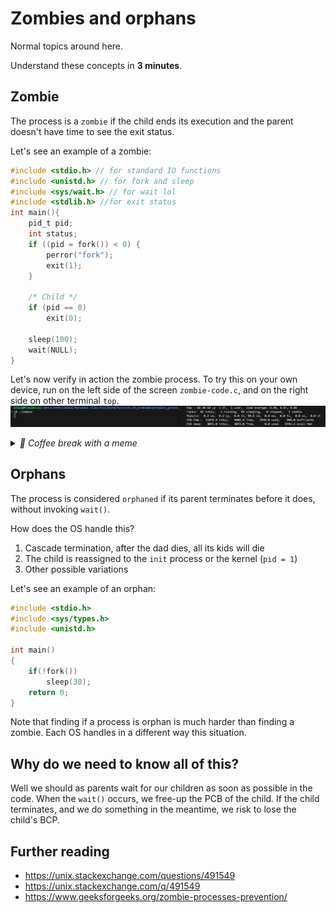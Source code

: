 # Zombies and orphans

Normal topics around here.

Understand these concepts in **3 minutes**.

## Zombie

The process is a `zombie` if the child ends its execution and the parent doesn't have time to see the exit status.

Let's see an example of a zombie:

```c title="zombie-code.c"
#include <stdio.h> // for standard IO functions
#include <unistd.h> // for fork and sleep
#include <sys/wait.h> // for wait lol
#include <stdlib.h> //for exit status
int main(){
    pid_t pid;
    int status;
    if ((pid = fork()) < 0) {
        perror("fork");
        exit(1);
    }

    /* Child */
    if (pid == 0)
        exit(0);

    sleep(100);
    wait(NULL);
}
```

Let's now verify in action the zombie process. To try this on your own device, run on the left side of the screen `zombie-code.c`, and on the right side on other terminal `top`.
![zombie code](/img/zombie.png)

<details>
<summary><i>🍵 Coffee break with a meme</i></summary>

![](https://upload.wikimedia.org/wikipedia/commons/a/ab/Zombie_process.png)

</details>

## Orphans

The process is considered `orphaned` if its parent terminates before it does, without invoking `wait()`.

How does the OS handle this?

1. Cascade termination, after the dad dies, all its kids will die
2. The child is reassigned to the `init` process or the kernel (`pid = 1`)
3. Other possible variations

Let's see an example of an orphan:

```c
#include <stdio.h>
#include <sys/types.h>
#include <unistd.h>

int main()
{
    if(!fork())
        sleep(30);
    return 0;
}
```

Note that finding if a process is orphan is much harder than finding a zombie. Each OS handles in a different way
this situation.

## Why do we need to know all of this?

Well we should as parents wait for our children as soon as possible in the code. When the `wait()` occurs,
we free-up the PCB of the child. If the child terminates, and we do something in the meantime, we risk to lose the
child's BCP.

## Further reading

- https://unix.stackexchange.com/questions/491549
- https://unix.stackexchange.com/q/491549
- https://www.geeksforgeeks.org/zombie-processes-prevention/
